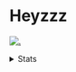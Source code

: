 # Heyzzz  

[![.](https://skillicons.dev/icons?i=js,java)](https://skillicons.dev)  

<details>
<summary>Stats</summary
<!--START_SECTION:waka-->

```txt
TypeScript    9 hrs 53 mins   ███████████████████░░░░░░   76.18 %
CSS           2 hrs 33 mins   █████░░░░░░░░░░░░░░░░░░░░   19.77 %
JavaScript    23 mins         ▓░░░░░░░░░░░░░░░░░░░░░░░░   02.99 %
Bash          4 mins          ░░░░░░░░░░░░░░░░░░░░░░░░░   00.64 %
Other         1 min           ░░░░░░░░░░░░░░░░░░░░░░░░░   00.18 %
```

<!--END_SECTION:waka-->
</details>
